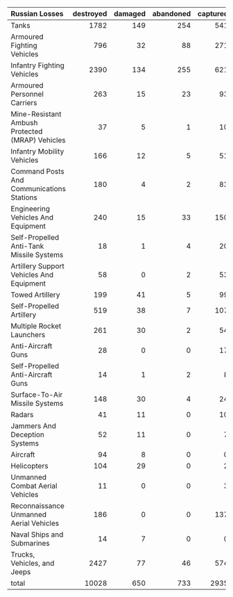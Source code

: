 | Russian Losses                                   |   destroyed |   damaged |   abandoned |   captured |   total |
|:-------------------------------------------------|------------:|----------:|------------:|-----------:|--------:|
| Tanks                                            |        1782 |       149 |         254 |        541 |    2726 |
| Armoured Fighting Vehicles                       |         796 |        32 |          88 |        271 |    1187 |
| Infantry Fighting Vehicles                       |        2390 |       134 |         255 |        621 |    3400 |
| Armoured Personnel Carriers                      |         263 |        15 |          23 |         93 |     394 |
| Mine-Resistant Ambush Protected  (MRAP) Vehicles |          37 |         5 |           1 |         10 |      53 |
| Infantry Mobility Vehicles                       |         166 |        12 |           5 |         51 |     234 |
| Command Posts And Communications Stations        |         180 |         4 |           2 |         83 |     269 |
| Engineering Vehicles And Equipment               |         240 |        15 |          33 |        150 |     438 |
| Self-Propelled Anti-Tank Missile Systems         |          18 |         1 |           4 |         20 |      43 |
| Artillery Support Vehicles And Equipment         |          58 |         0 |           2 |         53 |     113 |
| Towed Artillery                                  |         199 |        41 |           5 |         99 |     344 |
| Self-Propelled Artillery                         |         519 |        38 |           7 |        107 |     671 |
| Multiple Rocket Launchers                        |         261 |        30 |           2 |         54 |     347 |
| Anti-Aircraft Guns                               |          28 |         0 |           0 |         17 |      45 |
| Self-Propelled Anti-Aircraft Guns                |          14 |         1 |           2 |          8 |      25 |
| Surface-To-Air Missile Systems                   |         148 |        30 |           4 |         24 |     206 |
| Radars                                           |          41 |        11 |           0 |         10 |      62 |
| Jammers And Deception Systems                    |          52 |        11 |           0 |          7 |      70 |
| Aircraft                                         |          94 |         8 |           0 |          0 |     102 |
| Helicopters                                      |         104 |        29 |           0 |          2 |     135 |
| Unmanned Combat Aerial Vehicles                  |          11 |         0 |           0 |          3 |      14 |
| Reconnaissance Unmanned Aerial Vehicles          |         186 |         0 |           0 |        137 |     323 |
| Naval Ships and Submarines                       |          14 |         7 |           0 |          0 |      21 |
| Trucks, Vehicles, and Jeeps                      |        2427 |        77 |          46 |        574 |    3124 |
| total                                            |       10028 |       650 |         733 |       2935 |   14346 |